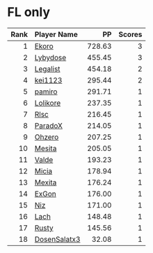 # FL only
| Rank | Player Name |  PP  | Scores |
| ----:|:----------- | ----:| ------:|
| 1 | [Ekoro](https://osu.ppy.sh/u/284905) | 728.63 | 3 |
| 2 | [Lybydose](https://osu.ppy.sh/u/64501) | 455.45 | 3 |
| 3 | [Legalist](https://osu.ppy.sh/u/298497) | 454.18 | 2 |
| 4 | [kei1123](https://osu.ppy.sh/u/834399) | 295.44 | 2 |
| 5 | [pamiro](https://osu.ppy.sh/u/2095634) | 291.71 | 1 |
| 6 | [Lolikore](https://osu.ppy.sh/u/1471815) | 237.35 | 1 |
| 7 | [Rlsc](https://osu.ppy.sh/u/2110845) | 216.45 | 1 |
| 8 | [ParadoX](https://osu.ppy.sh/u/3424394) | 214.05 | 1 |
| 9 | [Ohzero](https://osu.ppy.sh/u/646264) | 207.25 | 1 |
| 10 | [Mesita](https://osu.ppy.sh/u/201459) | 205.05 | 1 |
| 11 | [Valde](https://osu.ppy.sh/u/208531) | 193.23 | 1 |
| 12 | [Micia](https://osu.ppy.sh/u/131118) | 178.94 | 1 |
| 13 | [Mexita](https://osu.ppy.sh/u/1800183) | 176.24 | 1 |
| 14 | [ExGon](https://osu.ppy.sh/u/214187) | 176.00 | 1 |
| 15 | [Niz](https://osu.ppy.sh/u/1833186) | 171.00 | 1 |
| 16 | [Lach](https://osu.ppy.sh/u/2108620) | 148.48 | 1 |
| 17 | [Rusty](https://osu.ppy.sh/u/94364) | 145.56 | 1 |
| 18 | [DosenSalatx3](https://osu.ppy.sh/u/3813433) | 32.08 | 1 |

